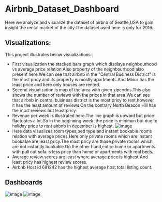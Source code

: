 # Airbnb_Dataset_Dashboard
Here we analyze and visualize the dataset of airbnb of Seattle,USA to gain insight the rental market of the city.The dataset used here is only for 2016.

## Visualizations:
This project illustrates below visualizations:

-  First visualization the stacked bars graph which displays neighbourhood vs average price relation.Also property of the neighbourhood also present here.We can see that airbnb in the "Central Business District" is the most pricy and its property is mostly apartments.And Minor has the least price and here only houses are rented.
-  Second visualization is map of the area with given zipcodes.This also shows the number of reviews with the prices in that area.We can see that airbnb in central business district is the most pricy to rent,however it has the least amount of reviews.On the contrary,North Beacon Hill has the most reviews but least pricy.
-  Revenue per week is illustrated here.The line graph is upward but price flactuates a lot.So in the beginning week ,the price is minimun but due to holiday price to rent airbnb in december is highest.
  ![image](https://github.com/user-attachments/assets/d785c1ef-a6c5-4b60-a218-418fdc0b7943)
-  Here data visualizes room types,bed type and instant bookable rooms relation with average prices.Here only private rooms which are instant bookable are least pricy.The most pricy are those private rooms which are not instantly bookable.On the other hand,entire home or apartments with pull out sofa is less pricy than home or apartments with real beds.
-  Average review scores are least where average price is highest.And least pricy has highest review scores.
-  Airbnb Host id 681242 has the highest average host total listing count.

## Dashboards
![image](https://github.com/user-attachments/assets/342b1ef8-14a8-4288-8335-ca023ec16027)
![image](https://github.com/user-attachments/assets/a7fa2890-9401-41d1-b3e8-800c297976df)

